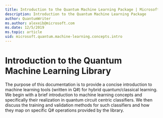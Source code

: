 ```yaml
---
title: Introduction to the Quantum Machine Learning Package | Microsoft Docs
description: Introduction to the Quantum Machine Learning Package
author: QuantumWriter
ms.author: alexeib@microsoft.com
ms.date: 12/5/2019
ms.topic: article
uid: microsoft.quantum.machine-learning.concepts.intro
---
```


# Introduction to the Quantum Machine Learning Library

The purpose of this documentation is to provide a concise introduction to machine learning tools (written in Q\#) for hybrid quantum/classical learning. We begin with a brief introduction to machine learning concepts and specifically their realization in quantum circuit centric classifiers. We then discuss the training and validation methods for such classifiers and how they map on specific Q\# operations provided by the library.